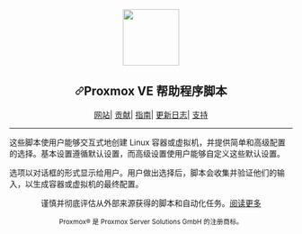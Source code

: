 <div class="Box-sc-g0xbh4-0 bJMeLZ js-snippet-clipboard-copy-unpositioned" data-hpc="true"><article class="markdown-body entry-content container-lg" itemprop="text"><div align="center" dir="auto">
<a target="_blank" rel="noopener noreferrer nofollow" href="https://raw.githubusercontent.com/tteck/Proxmox/main/misc/images/logo.png"><img src="https://raw.githubusercontent.com/tteck/Proxmox/main/misc/images/logo.png" height="100px" style="max-width: 100%;"></a>
</div>
<h1 align="center" tabindex="-1" dir="auto"><a id="user-content-proxmox-ve-helper-scripts" class="anchor" aria-hidden="true" tabindex="-1" href="#proxmox-ve-helper-scripts"><svg class="octicon octicon-link" viewBox="0 0 16 16" version="1.1" width="16" height="16" aria-hidden="true"><path d="m7.775 3.275 1.25-1.25a3.5 3.5 0 1 1 4.95 4.95l-2.5 2.5a3.5 3.5 0 0 1-4.95 0 .751.751 0 0 1 .018-1.042.751.751 0 0 1 1.042-.018 1.998 1.998 0 0 0 2.83 0l2.5-2.5a2.002 2.002 0 0 0-2.83-2.83l-1.25 1.25a.751.751 0 0 1-1.042-.018.751.751 0 0 1-.018-1.042Zm-4.69 9.64a1.998 1.998 0 0 0 2.83 0l1.25-1.25a.751.751 0 0 1 1.042.018.751.751 0 0 1 .018 1.042l-1.25 1.25a3.5 3.5 0 1 1-4.95-4.95l2.5-2.5a3.5 3.5 0 0 1 4.95 0 .751.751 0 0 1-.018 1.042.751.751 0 0 1-1.042.018 1.998 1.998 0 0 0-2.83 0l-2.5 2.5a1.998 1.998 0 0 0 0 2.83Z"></path></svg></a><font style="vertical-align: inherit;"><font style="vertical-align: inherit;">Proxmox VE 帮助程序脚本</font></font></h1>
<p align="center" dir="auto">
  <a href="https://helper-scripts.com/" rel="nofollow"><font style="vertical-align: inherit;"><font style="vertical-align: inherit;">网站</font></font></a><font style="vertical-align: inherit;"><font style="vertical-align: inherit;">| 
  </font></font><a href="https://github.com/tteck/Proxmox/blob/main/.github/CONTRIBUTING.md"><font style="vertical-align: inherit;"><font style="vertical-align: inherit;">贡献</font></font></a><font style="vertical-align: inherit;"><font style="vertical-align: inherit;">|
  </font></font><a href="https://github.com/tteck/Proxmox/blob/main/USER_SUBMITTED_GUIDES.md"><font style="vertical-align: inherit;"><font style="vertical-align: inherit;">指南</font></font></a><font style="vertical-align: inherit;"><font style="vertical-align: inherit;">|
  </font></font><a href="https://github.com/tteck/Proxmox/blob/main/CHANGELOG.md"><font style="vertical-align: inherit;"><font style="vertical-align: inherit;">更新日志</font></font></a><font style="vertical-align: inherit;"><font style="vertical-align: inherit;">|
  </font></font><a href="https://ko-fi.com/D1D7EP4GF" rel="nofollow"><font style="vertical-align: inherit;"><font style="vertical-align: inherit;">支持</font></font></a>
</p>
<hr>
<p dir="auto"><font style="vertical-align: inherit;"><font style="vertical-align: inherit;">这些脚本使用户能够交互式地创建 Linux 容器或虚拟机，并提供简单和高级配置的选择。</font><font style="vertical-align: inherit;">基本设置遵循默认设置，而高级设置使用户能够自定义这些默认设置。</font></font></p>
<p dir="auto"><font style="vertical-align: inherit;"><font style="vertical-align: inherit;">选项以对话框的形式显示给用户。</font><font style="vertical-align: inherit;">用户做出选择后，脚本会收集并验证他们的输入，以生成容器或虚拟机的最终配置。</font></font></p>
<p align="center" dir="auto"><font style="vertical-align: inherit;"><font style="vertical-align: inherit;">
谨慎并彻底评估从外部来源获得的脚本和自动化任务。</font></font><a href="https://github.com/tteck/Proxmox/blob/main/CODE-AUDIT.md"><font style="vertical-align: inherit;"><font style="vertical-align: inherit;">阅读更多</font></font></a>
</p>
<sub><div align="center" dir="auto"><font style="vertical-align: inherit;"><font style="vertical-align: inherit;">Proxmox® 是 Proxmox Server Solutions GmbH 的注册商标。</font></font></div></sub>
</article></div>
